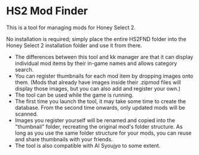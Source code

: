 ﻿# HS2 Mod Finder

This is a tool for managing mods for Honey Select 2.

No installation is required; simply place the entire HS2FND folder into the Honey Select 2 installation folder and use it from there.

- The differences between this tool and kk manager are that it can display individual mod items by their in-game names and allows category search.
- You can register thumbnails for each mod item by dropping images onto them. (Mods that already have images inside their .zipmod files will display those images, but you can also add and register your own.)
- The tool can be used while the game is running.
- The first time you launch the tool, it may take some time to create the database. From the second time onwards, only updated mods will be scanned.
- Images you register yourself will be renamed and copied into the "thumbnail" folder, recreating the original mod's folder structure. As long as you use the same folder structure for your mods, you can reuse and share thumbnails with your friends.
- The tool is also compatible with AI Syoujyo to some extent.